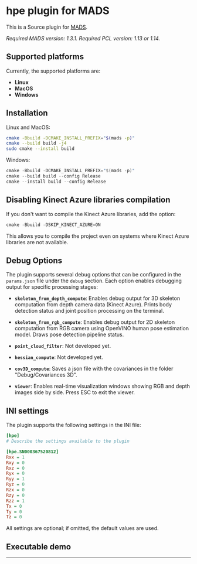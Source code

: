 # hpe plugin for MADS

This is a Source plugin for [MADS](https://github.com/MADS-NET/MADS). 

<provide here some introductory info>

*Required MADS version: 1.3.1.*
*Required PCL version: 1.13 or 1.14.*


## Supported platforms

Currently, the supported platforms are:

* **Linux** 
* **MacOS**
* **Windows**


## Installation

Linux and MacOS:

```bash
cmake -Bbuild -DCMAKE_INSTALL_PREFIX="$(mads -p)"
cmake --build build -j4
sudo cmake --install build
```

Windows:

```powershell
cmake -Bbuild -DCMAKE_INSTALL_PREFIX="$(mads -p)"
cmake --build build --config Release
cmake --install build --config Release
```


## Disabling Kinect Azure libraries compilation

If you don't want to compile the Kinect Azure libraries, add the option:

```powershell
cmake -Bbuild -DSKIP_KINECT_AZURE=ON
```

This allows you to compile the project even on systems where Kinect Azure libraries are not available.


## Debug Options

The plugin supports several debug options that can be configured in the `params.json` file under the `debug` section. Each option enables debugging output for specific processing stages:

- **`skeleton_from_depth_compute`**: Enables debug output for 3D skeleton computation from depth camera data (Kinect Azure). Prints body detection status and joint position processing on the terminal.

- **`skeleton_from_rgb_compute`**: Enables debug output for 2D skeleton computation from RGB camera using OpenVINO human pose estimation model. Draws pose detection pipeline status.

- **`point_cloud_filter`**: Not developed yet.

- **`hessian_compute`**: Not developed yet.

- **`cov3D_compute`**: Saves a json file with the covariances in the folder "Debug/Covariances 3D".

- **`viewer`**: Enables real-time visualization windows showing RGB and depth images side by side. Press ESC to exit the viewer.

## INI settings

The plugin supports the following settings in the INI file:

```ini
[hpe]
# Describe the settings available to the plugin

[hpe.SN000367520812]
Rxx = 1
Rxy = 0
Rxz = 0
Ryx = 0
Ryy = 1
Ryz = 0
Rzx = 0
Rzy = 0
Rzz = 1
Tx = 0
Ty = 0
Tz = 0
```

All settings are optional; if omitted, the default values are used.


## Executable demo

<Explain what happens if the test executable is run>

---